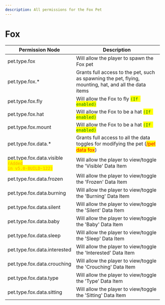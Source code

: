 ```yaml
---
description: All permissions for the Fox Pet
---
```



# Fox
| Permission Node | Description |
| - | - |
| pet.type.fox | Will allow the player to spawn the Fox pet |
| pet.type.fox.* | Grants full access to the pet, such as spawning the pet, flying, mounting, hat, and all the data items |
| pet.type.fox.fly | Will allow the Fox to fly <mark style="color:green;">`(If enabled)`</mark> |
| pet.type.fox.hat | Will allow the Fox to be a hat <mark style="color:green;">`(If enabled)`</mark> |
| pet.type.fox.mount | Will allow the Fox to be a hat <mark style="color:green;">`(If enabled)`</mark> |
| pet.type.fox.data.* | Grants full access to all the data toggles for modifying the pet (<mark style="color:red;">/pet data fox</mark>) |
| pet.type.fox.data.visible<br><mark style="color:orange;"><code>(Added in v5.0-BUILD-122)</code></mark> | Will allow the player to view/toggle the 'Visible' Data Item |
| pet.type.fox.data.frozen | Will allow the player to view/toggle the 'Frozen' Data Item |
| pet.type.fox.data.burning | Will allow the player to view/toggle the 'Burning' Data Item |
| pet.type.fox.data.silent | Will allow the player to view/toggle the 'Silent' Data Item |
| pet.type.fox.data.baby | Will allow the player to view/toggle the 'Baby' Data Item |
| pet.type.fox.data.sleep | Will allow the player to view/toggle the 'Sleep' Data Item |
| pet.type.fox.data.interested | Will allow the player to view/toggle the 'Interested' Data Item |
| pet.type.fox.data.crouching | Will allow the player to view/toggle the 'Crouching' Data Item |
| pet.type.fox.data.type | Will allow the player to view/toggle the 'Type' Data Item |
| pet.type.fox.data.sitting | Will allow the player to view/toggle the 'Sitting' Data Item |


